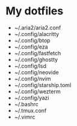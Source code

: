 # My dotfiles
- ~/.aria2/aria2.conf
- ~/.config/alacritty
- ~/.config/btop
- ~/.config/eza
- ~/.config/fastfetch
- ~/.config/ghostty
- ~/.config/lsd
- ~/.config/neovide
- ~/.config/nvim
- ~/.config/starship.toml
- ~/.config/wezterm
- ~/.config/yazi
- ~/.bashrc
- ~/.tmux.conf
- ~/.vimrc
